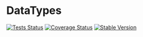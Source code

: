 DataTypes
==============

[![Tests Status](https://github.com/NetCommons3/DataTypes/actions/workflows/tests.yml/badge.svg?branch=master)](https://github.com/NetCommons3/DataTypes/actions/workflows/tests.yml)
[![Coverage Status](https://coveralls.io/repos/NetCommons3/DataTypes/badge.svg?branch=master)](https://coveralls.io/r/NetCommons3/DataTypes?branch=master)
[![Stable Version](https://img.shields.io/packagist/v/netcommons/data-types.svg?label=stable)](https://packagist.org/packages/netcommons/data-types)
